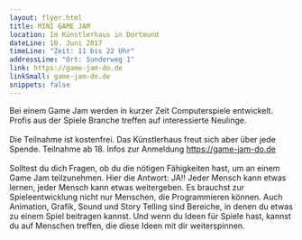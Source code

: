 ```yaml
---
layout: flyer.html
title: MINI GAME JAM
location: Im Künstlerhaus in Dortmund
dateLine: 10. Juni 2017
timeLine: "Zeit: 11 bis 22 Uhr"
addressLine: "Ort: Sunderweg 1"
link: https://game-jam-do.de
linkSmall: game-jam-do.de
snippets: false
---
```


Bei einem Game Jam werden in kurzer Zeit Computerspiele entwickelt. Profis aus der Spiele Branche treffen auf interessierte Neulinge.
<br>
<br>
Die Teilnahme ist kostenfrei. Das Künstlerhaus freut sich aber über jede Spende. Teilnahme ab 18.
Infos zur Anmeldung https://game-jam-do.de
<br>
<br>
Solltest du dich Fragen, ob du die nötigen Fähigkeiten hast, um an einem Game Jam teilzunehmen. Hier die Antwort: JA!!
Jeder Mensch kann etwas lernen, jeder Mensch kann etwas weitergeben.
Es brauchst zur Spieleentwicklung nicht nur Menschen, die Programmieren können.
Auch Animation, Grafik, Sound und Story Telling sind Bereiche, in denen du etwas zu einem Spiel beitragen kannst.
Und wenn du Ideen für Spiele hast, kannst du auf Menschen treffen, die diese Ideen mit dir weiterspinnen.
